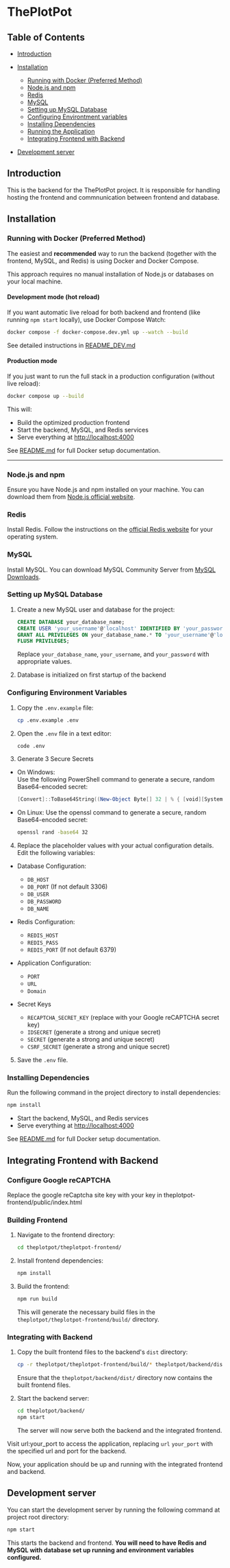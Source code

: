 # ThePlotPot

## Table of Contents
- [Introduction](#introduction)

- [Installation](#installation)
  - [Running with Docker (Preferred Method)](#running-with-docker-preferred-method)
  - [Node.js and npm](#nodejs-and-npm)
  - [Redis](#redis)
  - [MySQL](#mysql)
  - [Setting up MySQL Database](#setting-up-mysql-database)
  - [Configuring Environtment variables](#configuring-environment-variables)
  - [Installing Dependencies](#installing-dependencies)
  - [Running the Application](#running-the-application)
  - [Integrating Frontend with Backend](#integrating-frontend-with-backend)
- [Development server](#development-server)
## Introduction
This is the backend for the ThePlotPot project. It is responsible for handling hosting the frontend and commnunication between frontend and database.


## Installation

### Running with Docker (Preferred Method)

The easiest and **recommended** way to run the backend (together with the frontend, MySQL, and Redis) is using Docker and Docker Compose.

This approach requires no manual installation of Node.js or databases on your local machine.

#### Development mode (hot reload)

If you want automatic live reload for both backend and frontend (like running `npm start` locally), use Docker Compose Watch:

```bash
docker compose -f docker-compose.dev.yml up --watch --build
```

See detailed instructions in [README_DEV.md](../README_DEV.md)

#### Production mode

If you just want to run the full stack in a production configuration (without live reload):

```bash
docker compose up --build
```

This will:
- Build the optimized production frontend
- Start the backend, MySQL, and Redis services
- Serve everything at [http://localhost:4000](http://localhost:4000)

See [README.md](../README.md) for full Docker setup documentation.

---

### Node.js and npm
Ensure you have Node.js and npm installed on your machine. You can download them from [Node.js official website](https://nodejs.org/).

### Redis
Install Redis. Follow the instructions on the [official Redis website](https://redis.io/download) for your operating system.

### MySQL
Install MySQL. You can download MySQL Community Server from [MySQL Downloads](https://dev.mysql.com/downloads/mysql/).

### Setting up MySQL Database
1. Create a new MySQL user and database for the project:

    ```sql
    CREATE DATABASE your_database_name;
    CREATE USER 'your_username'@'localhost' IDENTIFIED BY 'your_password';
    GRANT ALL PRIVILEGES ON your_database_name.* TO 'your_username'@'localhost';
    FLUSH PRIVILEGES;
    ```

   Replace `your_database_name`, `your_username`, and `your_password` with appropriate values.

2. Database is initialized on first startup of the backend


### Configuring Environment Variables
1. Copy the `.env.example` file:
    ```bash
    cp .env.example .env
    ```

2. Open the `.env` file in a text editor:
    ```bash
    code .env
    ```

3. Generate 3 Secure Secrets 
- On Windows:  
  Use the following PowerShell command to generate a secure, random Base64-encoded secret:
  ```powershell
  [Convert]::ToBase64String((New-Object Byte[] 32 | % { [void][System.Security.Cryptography.RNGCryptoServiceProvider]::Create().GetBytes($_); $_ }))
  ```
- On Linux:
  Use the openssl command to generate a secure, random Base64-encoded secret:
  ```bash
  openssl rand -base64 32
  ```

4. Replace the placeholder values with your actual configuration details. Edit the following variables:
- Database Configuration:
   - `DB_HOST`
   - `DB_PORT` (If not default 3306)
   - `DB_USER`
   - `DB_PASSWORD`
   - `DB_NAME`

- Redis Configuration:
   - `REDIS_HOST`
   - `REDIS_PASS`
   - `REDIS_PORT` (If not default 6379)

- Application Configuration:
   - `PORT`
   - `URL`
   - `Domain`
   
- Secret Keys
   - `RECAPTCHA_SECRET_KEY` (replace with your Google reCAPTCHA secret key)
   - `IDSECRET` (generate a strong and unique secret)
   - `SECRET` (generate a strong and unique secret)
   - `CSRF_SECRET` (generate a strong and unique secret)
    
5. Save the `.env` file.


### Installing Dependencies
Run the following command in the project directory to install dependencies:

```bash
npm install
```

- Start the backend, MySQL, and Redis services
- Serve everything at [http://localhost:4000](http://localhost:4000)

See [README.md](../README.md) for full Docker setup documentation.

## Integrating Frontend with Backend

### Configure Google reCAPTCHA
Replace the google reCaptcha site key with your key in theplotpot-frontend/public/index.html

### Building Frontend

1. Navigate to the frontend directory:

    ```bash
    cd theplotpot/theplotpot-frontend/
    ```


2. Install frontend dependencies:

    ```bash
    npm install
    ```

3. Build the frontend:

    ```bash
    npm run build
    ```

   This will generate the necessary build files in the `theplotpot/theplotpot-frontend/build/` directory.

### Integrating with Backend

1. Copy the built frontend files to the backend's `dist` directory:

    ```bash
    cp -r theplotpot/theplotpot-frontend/build/* theplotpot/backend/dist/
    ```

   Ensure that the `theplotpot/backend/dist/` directory now contains the built frontend files.

2. Start the backend server:

    ```bash
    cd theplotpot/backend/
    npm start
    ```

   The server will now serve both the backend and the integrated frontend.

Visit url:your_port to access the application, replacing `url` `your_port` with the specified url and port for the backend.

Now, your application should be up and running with the integrated frontend and backend.

## Development server
You can start the development server by running the following command at project root directory:
```bash
npm start
```
This starts the backend and frontend. **You will need to have Redis and MySQL with database set up running and environment variables configured.**
